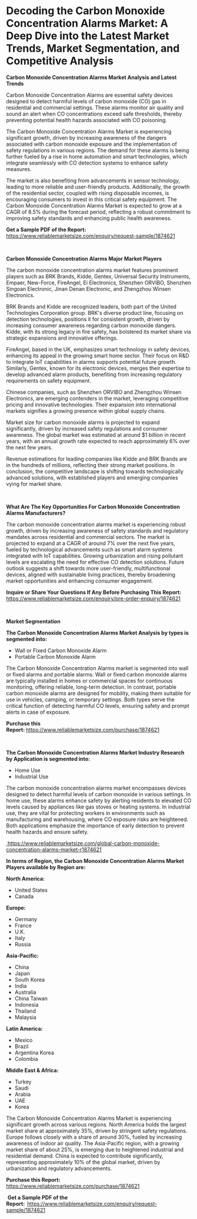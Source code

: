 <p><h1>Decoding the Carbon Monoxide Concentration Alarms Market: A Deep Dive into the Latest Market Trends, Market Segmentation, and Competitive Analysis</h1></p><p><strong>Carbon Monoxide Concentration Alarms Market Analysis and Latest Trends</strong></p>
<p><p>Carbon Monoxide Concentration Alarms are essential safety devices designed to detect harmful levels of carbon monoxide (CO) gas in residential and commercial settings. These alarms monitor air quality and sound an alert when CO concentrations exceed safe thresholds, thereby preventing potential health hazards associated with CO poisoning.</p><p>The Carbon Monoxide Concentration Alarms Market is experiencing significant growth, driven by increasing awareness of the dangers associated with carbon monoxide exposure and the implementation of safety regulations in various regions. The demand for these alarms is being further fueled by a rise in home automation and smart technologies, which integrate seamlessly with CO detection systems to enhance safety measures. </p><p>The market is also benefiting from advancements in sensor technology, leading to more reliable and user-friendly products. Additionally, the growth of the residential sector, coupled with rising disposable incomes, is encouraging consumers to invest in this critical safety equipment. The Carbon Monoxide Concentration Alarms Market is expected to grow at a CAGR of 8.5% during the forecast period, reflecting a robust commitment to improving safety standards and enhancing public health awareness.</p></p>
<p><strong>Get a Sample PDF of the Report:&nbsp;</strong> <a href="https://www.reliablemarketsize.com/enquiry/request-sample/1874621?utm_campaign=2468&utm_medium=2&utm_source=Github&utm_content=ia&utm_term=12042025&utm_id=carbon-monoxide-concentration-alarms">https://www.reliablemarketsize.com/enquiry/request-sample/1874621</a></p>
<p>&nbsp;</p>
<p><strong>Carbon Monoxide Concentration Alarms Major Market Players</strong></p>
<p><p>The carbon monoxide concentration alarms market features prominent players such as BRK Brands, Kidde, Gentex, Universal Security Instruments, Empaer, New-Force, FireAngel, Ei Electronics, Shenzhen ORVIBO, Shenzhen Singoan Electronic, Jinan Denan Electronic, and Zhengzhou Winsen Electronics. </p><p>BRK Brands and Kidde are recognized leaders, both part of the United Technologies Corporation group. BRK's diverse product line, focusing on detection technologies, positions it for consistent growth, driven by increasing consumer awareness regarding carbon monoxide dangers. Kidde, with its strong legacy in fire safety, has bolstered its market share via strategic expansions and innovative offerings.</p><p>FireAngel, based in the UK, emphasizes smart technology in safety devices, enhancing its appeal in the growing smart home sector. Their focus on R&D to integrate IoT capabilities in alarms supports potential future growth. Similarly, Gentex, known for its electronic devices, merges their expertise to develop advanced alarm products, benefiting from increasing regulatory requirements on safety equipment.</p><p>Chinese companies, such as Shenzhen ORVIBO and Zhengzhou Winsen Electronics, are emerging contenders in the market, leveraging competitive pricing and innovative technologies. Their expansion into international markets signifies a growing presence within global supply chains.</p><p>Market size for carbon monoxide alarms is projected to expand significantly, driven by increased safety regulations and consumer awareness. The global market was estimated at around $1 billion in recent years, with an annual growth rate expected to reach approximately 6% over the next few years.</p><p>Revenue estimations for leading companies like Kidde and BRK Brands are in the hundreds of millions, reflecting their strong market positions. In conclusion, the competitive landscape is shifting towards technologically advanced solutions, with established players and emerging companies vying for market share.</p></p>
<p>&nbsp;</p>
<p><strong>What Are The Key Opportunities For Carbon Monoxide Concentration Alarms Manufacturers?</strong></p>
<p><p>The carbon monoxide concentration alarms market is experiencing robust growth, driven by increasing awareness of safety standards and regulatory mandates across residential and commercial sectors. The market is projected to expand at a CAGR of around 7% over the next five years, fueled by technological advancements such as smart alarm systems integrated with IoT capabilities. Growing urbanization and rising pollutant levels are escalating the need for effective CO detection solutions. Future outlook suggests a shift towards more user-friendly, multifunctional devices, aligned with sustainable living practices, thereby broadening market opportunities and enhancing consumer engagement.</p></p>
<p><strong>Inquire or Share Your Questions If Any Before Purchasing This Report:</strong> <a href="https://www.reliablemarketsize.com/enquiry/pre-order-enquiry/1874621?utm_campaign=2468&utm_medium=2&utm_source=Github&utm_content=ia&utm_term=12042025&utm_id=carbon-monoxide-concentration-alarms">https://www.reliablemarketsize.com/enquiry/pre-order-enquiry/1874621</a></p>
<p>&nbsp;</p>
<p><strong>Market Segmentation</strong></p>
<p><strong>The Carbon Monoxide Concentration Alarms Market Analysis by types is segmented into:</strong></p>
<p><ul><li>Wall or Fixed Carbon Monoxide Alarm</li><li>Portable Carbon Monoxide Alarm</li></ul></p>
<p><p>The Carbon Monoxide Concentration Alarms market is segmented into wall or fixed alarms and portable alarms. Wall or fixed carbon monoxide alarms are typically installed in homes or commercial spaces for continuous monitoring, offering reliable, long-term detection. In contrast, portable carbon monoxide alarms are designed for mobility, making them suitable for use in vehicles, camping, or temporary settings. Both types serve the critical function of detecting harmful CO levels, ensuring safety and prompt alerts in case of exposure.</p></p>
<p><strong>Purchase this Report:&nbsp;</strong><a href="https://www.reliablemarketsize.com/purchase/1874621?utm_campaign=2468&utm_medium=2&utm_source=Github&utm_content=ia&utm_term=12042025&utm_id=carbon-monoxide-concentration-alarms">https://www.reliablemarketsize.com/purchase/1874621</a></p>
<p>&nbsp;</p>
<p><strong>The Carbon Monoxide Concentration Alarms Market Industry Research by Application is segmented into:</strong></p>
<p><ul><li>Home Use</li><li>Industrial Use</li></ul></p>
<p><p>The carbon monoxide concentration alarms market encompasses devices designed to detect harmful levels of carbon monoxide in various settings. In home use, these alarms enhance safety by alerting residents to elevated CO levels caused by appliances like gas stoves or heating systems. In industrial use, they are vital for protecting workers in environments such as manufacturing and warehousing, where CO exposure risks are heightened. Both applications emphasize the importance of early detection to prevent health hazards and ensure safety.</p></p>
<p><a href="https://www.reliablemarketsize.com/global-carbon-monoxide-concentration-alarms-market-r1874621?utm_campaign=2468&utm_medium=2&utm_source=Github&utm_content=ia&utm_term=12042025&utm_id=carbon-monoxide-concentration-alarms">&nbsp;https://www.reliablemarketsize.com/global-carbon-monoxide-concentration-alarms-market-r1874621</a></p>
<p><strong>In terms of Region, the Carbon Monoxide Concentration Alarms Market Players available by Region are:</strong></p>
<p>
    <p> <strong> North America: </strong>
        <ul>
            <li>United States</li>
            <li>Canada</li>
        </ul>
        </p> 
    <p> <strong> Europe: </strong>
        <ul>
            <li>Germany</li>
            <li>France</li>
            <li>U.K.</li>
            <li>Italy</li>
            <li>Russia</li>
        </ul>
        </p> 
    <p> <strong> Asia-Pacific: </strong>
        <ul>
            <li>China</li>
            <li>Japan</li>
            <li>South Korea</li>
            <li>India</li>
            <li>Australia</li>
            <li>China Taiwan</li>
            <li>Indonesia</li>
            <li>Thailand</li>
            <li>Malaysia</li>
        </ul>
        </p> 
    <p> <strong> Latin America: </strong>
        <ul>
            <li>Mexico</li>
            <li>Brazil</li>
            <li>Argentina Korea</li>
            <li>Colombia</li>
        </ul>
        </p> 
    <p> <strong> Middle East & Africa: </strong>
        <ul>
            <li>Turkey</li>
            <li>Saudi</li>
            <li>Arabia</li>
            <li>UAE</li>
            <li>Korea</li>
        </ul>
    </p>
    </p>
<p><p>The Carbon Monoxide Concentration Alarms Market is experiencing significant growth across various regions. North America holds the largest market share at approximately 35%, driven by stringent safety regulations. Europe follows closely with a share of around 30%, fueled by increasing awareness of indoor air quality. The Asia-Pacific region, with a growing market share of about 25%, is emerging due to heightened industrial and residential demand. China is expected to contribute significantly, representing approximately 10% of the global market, driven by urbanization and regulatory advancements.</p></p>
<p><strong>Purchase this Report: </strong><a href="https://www.reliablemarketsize.com/purchase/1874621?utm_campaign=2468&utm_medium=2&utm_source=Github&utm_content=ia&utm_term=12042025&utm_id=carbon-monoxide-concentration-alarms">https://www.reliablemarketsize.com/purchase/1874621</a></p>
<p>&nbsp;<strong>Get a Sample PDF of the Report:&nbsp;&nbsp;</strong><a href="https://www.reliablemarketsize.com/enquiry/request-sample/1874621?utm_campaign=2468&utm_medium=2&utm_source=Github&utm_content=ia&utm_term=12042025&utm_id=carbon-monoxide-concentration-alarms">https://www.reliablemarketsize.com/enquiry/request-sample/1874621</a></p>
<p><strong></strong></p>
<p><p></p><p></p><p></p></p>